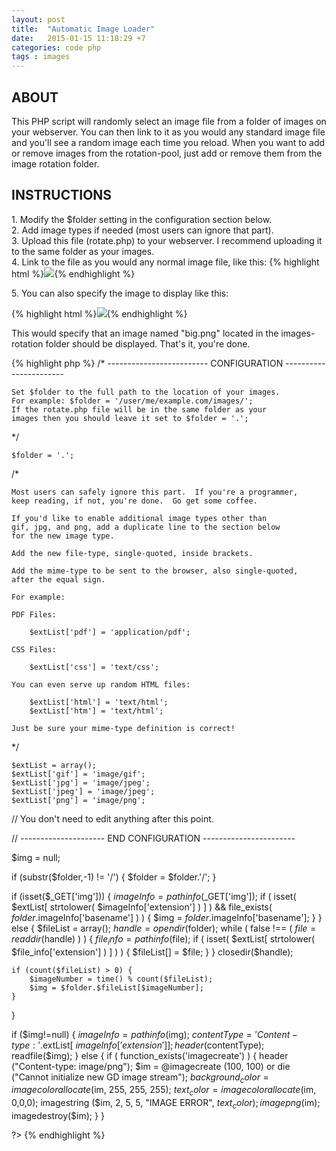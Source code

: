 ```yaml
---
layout: post
title:  "Automatic Image Loader"
date:   2015-01-15 11:18:29 +7
categories: code php
tags : images
---
```


<h2>ABOUT</h2>
   <p> This PHP script will randomly select an image file from a
    folder of images on your webserver.  You can then link to it
    as you would any standard image file and you'll see a random
    image each time you reload. When you want to add or remove images from the rotation-pool,
    just add or remove them from the image rotation folder.</p>

<h2>INSTRUCTIONS</h2>
<p> 1. Modify the $folder setting in the configuration section below.<br />2. Add image types if needed (most users can ignore that part).<br />3. Upload this file (rotate.php) to your webserver.  I recommend uploading it to the same folder as your images.<br />4. Link to the file as you would any normal image file, like this:
{% highlight html %}<img src="http://example.com/images/logo/logo.php">{% endhighlight %}
<p>5. You can also specify the image to display like this:</p>
{% highlight html %}<img src="http://example.com/images/logo/rotate.php?img=big.png">{% endhighlight %}
<p>This would specify that an image named "big.png" located in the images-rotation folder should be displayed. 
That's it, you're done.</p>
{% highlight php %}
/* ------------------------- CONFIGURATION -----------------------


    Set $folder to the full path to the location of your images.
    For example: $folder = '/user/me/example.com/images/';
    If the rotate.php file will be in the same folder as your
    images then you should leave it set to $folder = '.';

*/


    $folder = '.';


/*  

    Most users can safely ignore this part.  If you're a programmer,
    keep reading, if not, you're done.  Go get some coffee.

    If you'd like to enable additional image types other than
    gif, jpg, and png, add a duplicate line to the section below
    for the new image type.
    
    Add the new file-type, single-quoted, inside brackets.
    
    Add the mime-type to be sent to the browser, also single-quoted,
    after the equal sign.
    
    For example:
    
    PDF Files:

        $extList['pdf'] = 'application/pdf';
    
    CSS Files:

        $extList['css'] = 'text/css';

    You can even serve up random HTML files:

        $extList['html'] = 'text/html';
        $extList['htm'] = 'text/html';

    Just be sure your mime-type definition is correct!

*/

    $extList = array();
    $extList['gif'] = 'image/gif';
    $extList['jpg'] = 'image/jpeg';
    $extList['jpeg'] = 'image/jpeg';
    $extList['png'] = 'image/png';
    

// You don't need to edit anything after this point.


// --------------------- END CONFIGURATION -----------------------

$img = null;

if (substr($folder,-1) != '/') {
    $folder = $folder.'/';
}

if (isset($_GET['img'])) {
    $imageInfo = pathinfo($_GET['img']);
    if (
        isset( $extList[ strtolower( $imageInfo['extension'] ) ] ) &&
        file_exists( $folder.$imageInfo['basename'] )
    ) {
        $img = $folder.$imageInfo['basename'];
    }
} else {
    $fileList = array();
    $handle = opendir($folder);
    while ( false !== ( $file = readdir($handle) ) ) {
        $file_info = pathinfo($file);
        if (
            isset( $extList[ strtolower( $file_info['extension'] ) ] )
        ) {
            $fileList[] = $file;
        }
    }
    closedir($handle);

    if (count($fileList) > 0) {
        $imageNumber = time() % count($fileList);
        $img = $folder.$fileList[$imageNumber];
    }
}

if ($img!=null) {
    $imageInfo = pathinfo($img);
    $contentType = 'Content-type: '.$extList[ $imageInfo['extension'] ];
    header ($contentType);
    readfile($img);
} else {
    if ( function_exists('imagecreate') ) {
        header ("Content-type: image/png");
        $im = @imagecreate (100, 100)
            or die ("Cannot initialize new GD image stream");
        $background_color = imagecolorallocate ($im, 255, 255, 255);
        $text_color = imagecolorallocate ($im, 0,0,0);
        imagestring ($im, 2, 5, 5,  "IMAGE ERROR", $text_color);
        imagepng ($im);
        imagedestroy($im);
    }
}

?>
{% endhighlight %}